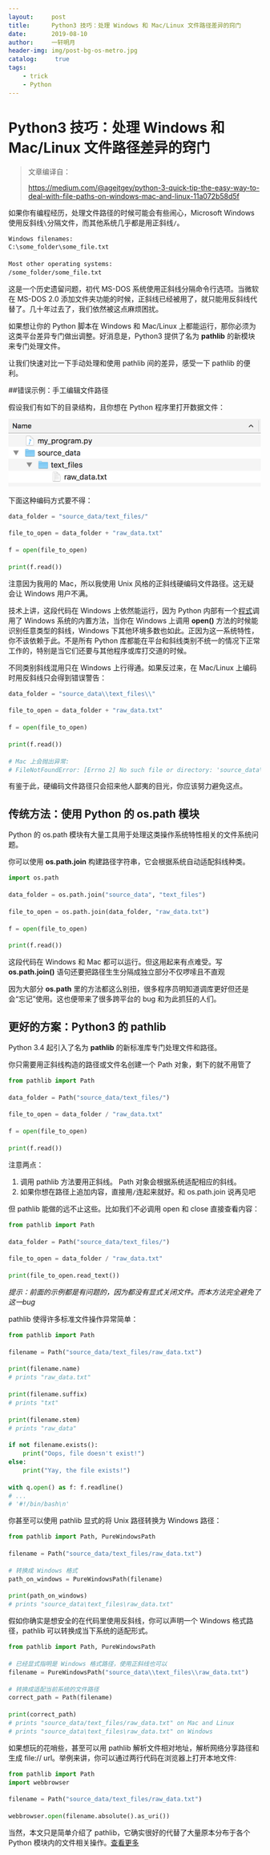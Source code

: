 ```yaml
---
layout:     post
title:      Python3 技巧：处理 Windows 和 Mac/Linux 文件路径差异的窍门
date:       2019-08-10
author:     一轩明月
header-img: img/post-bg-os-metro.jpg
catalog: 	 true
tags:
    - trick
    - Python
---
```


# Python3 技巧：处理 Windows 和 Mac/Linux 文件路径差异的窍门

> 文章编译自：
>
> https://medium.com/@ageitgey/python-3-quick-tip-the-easy-way-to-deal-with-file-paths-on-windows-mac-and-linux-11a072b58d5f

如果你有编程经历，处理文件路径的时候可能会有些闹心，Microsoft Windows 使用反斜线`\`分隔文件，而其他系统几乎都是用正斜线`/`。

```bash
Windows filenames:
C:\some_folder\some_file.txt

Most other operating systems:
/some_folder/some_file.txt
```

这是一个历史遗留问题，初代 MS-DOS 系统使用正斜线分隔命令行选项。当微软在 MS-DOS 2.0 添加文件夹功能的时候，正斜线已经被用了，就只能用反斜线代替了。几十年过去了，我们依然被这点麻烦困扰。

如果想让你的 Python 脚本在 Windows 和 Mac/Linux 上都能运行，那你必须为这类平台差异专门做出调整。好消息是，Python3 提供了名为 **pathlib** 的新模块来专门处理文件。

让我们快速对比一下手动处理和使用 pathlib 间的差异，感受一下 pathlib 的便利。

##错误示例：手工编辑文件路径 

假设我们有如下的目录结构，且你想在 Python 程序里打开数据文件：

![]( https://raw.githubusercontent.com/LibertyDream/diy_img_host/master/img/2019-08-10__eg_dir.png)

下面这种编码方式要不得：

```python
data_folder = "source_data/text_files/"

file_to_open = data_folder + "raw_data.txt"

f = open(file_to_open)

print(f.read())
```

注意因为我用的 Mac，所以我使用 Unix 风格的正斜线硬编码文件路径。这无疑会让 Windows 用户不满。

技术上讲，这段代码在 Windows 上依然能运行，因为 Python 内部有一个[程式](https://docs.python.org/3/library/os.html#os.altsep)调用了 Windows 系统的内置方法，当你在 Windows 上调用 **open()** 方法的时候能识别任意类型的斜线，Windows 下其他环境多数也如此。正因为这一系统特性，你不该依赖于此。不是所有 Python 库都能在平台和斜线类别不统一的情况下正常工作的，特别是当它们还要与其他程序或库打交道的时候。

不同类别斜线混用只在 Windows 上行得通。如果反过来，在 Mac/Linux 上编码时用反斜线只会得到错误警告：

```python
data_folder = "source_data\\text_files\\"

file_to_open = data_folder + "raw_data.txt"

f = open(file_to_open)

print(f.read())

# Mac 上会抛出异常:
# FileNotFoundError: [Errno 2] No such file or directory: 'source_data\\text_files\\raw_data.txt'
```

有鉴于此，硬编码文件路径只会招来他人鄙夷的目光，你应该努力避免这点。

## 传统方法：使用 Python 的 os.path 模块

Python 的 os.path 模块有大量工具用于处理这类操作系统特性相关的文件系统问题。

你可以使用 **os.path.join** 构建路径字符串，它会根据系统自动适配斜线种类。

```python
import os.path

data_folder = os.path.join("source_data", "text_files")

file_to_open = os.path.join(data_folder, "raw_data.txt")

f = open(file_to_open)

print(f.read())
```

这段代码在 Windows 和 Mac 都可以运行。但这用起来有点难受。写 **os.path.join()** 语句还要把路径生生分隔成独立部分不仅啰嗦且不直观

因为大部分 **os.path** 里的方法都这么别扭，很多程序员明知道调库更好但还是会“忘记”使用。这也便带来了很多跨平台的 bug 和为此抓狂的人们。

## 更好的方案：Python3 的 pathlib

Python 3.4 起引入了名为 **pathlib** 的新标准库专门处理文件和路径。

你只需要用正斜线构造的路径或文件名创建一个 Path 对象，剩下的就不用管了

```python
from pathlib import Path

data_folder = Path("source_data/text_files/")

file_to_open = data_folder / "raw_data.txt"

f = open(file_to_open)

print(f.read())
```

注意两点：

1. 调用 pathlib 方法要用正斜线。 Path 对象会根据系统适配相应的斜线。
2. 如果你想在路径上追加内容，直接用`/`连起来就好。和 os.path.join 说再见吧

但 pathlib 能做的远不止这些。比如我们不必调用 open 和 close 直接查看内容：

```python
from pathlib import Path

data_folder = Path("source_data/text_files/")

file_to_open = data_folder / "raw_data.txt"

print(file_to_open.read_text())
```

_提示：前面的示例都是有问题的，因为都没有显式关闭文件。而本方法完全避免了这一bug_

pathlib 使得许多标准文件操作异常简单：

```python
from pathlib import Path

filename = Path("source_data/text_files/raw_data.txt")

print(filename.name)
# prints "raw_data.txt"

print(filename.suffix)
# prints "txt"

print(filename.stem)
# prints "raw_data"

if not filename.exists():
    print("Oops, file doesn't exist!")
else:
    print("Yay, the file exists!")
    
with q.open() as f: f.readline()
# ...
# '#!/bin/bash\n'
```

你甚至可以使用 pathlib 显式的将 Unix 路径转换为 Windows 路径：

```python
from pathlib import Path, PureWindowsPath

filename = Path("source_data/text_files/raw_data.txt")

# 转换成 Windows 格式
path_on_windows = PureWindowsPath(filename)

print(path_on_windows)
# prints "source_data\text_files\raw_data.txt"
```

假如你确实是想安全的在代码里使用反斜线，你可以声明一个 Windows 格式路径，pathlib 可以转换成当下系统的适配形式。

```python
from pathlib import Path, PureWindowsPath

# 已经显式指明是 Windows 格式路径，使用正斜线也可以
filename = PureWindowsPath("source_data\\text_files\\raw_data.txt")

# 转换成适配当前系统的文件路径
correct_path = Path(filename)

print(correct_path)
# prints "source_data/text_files/raw_data.txt" on Mac and Linux
# prints "source_data\text_files\raw_data.txt" on Windows
```

如果想玩的花哨些，甚至可以用 pathlib 解析文件相对地址，解析网络分享路径和生成 file:// url。举例来讲，你可以通过两行代码在浏览器上打开本地文件:

```python
from pathlib import Path
import webbrowser

filename = Path("source_data/text_files/raw_data.txt")

webbrowser.open(filename.absolute().as_uri())
```

当然，本文只是简单介绍了 pathlib，它确实很好的代替了大量原本分布于各个 Python 模块内的文件相关操作。[查看更多](https://docs.python.org/3/library/pathlib.html)